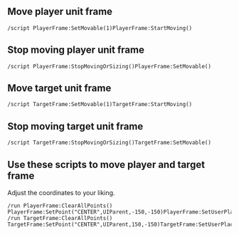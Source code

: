 ## Move player unit frame
```
/script PlayerFrame:SetMovable(1)PlayerFrame:StartMoving()
```


## Stop moving player unit frame
```
/script PlayerFrame:StopMovingOrSizing()PlayerFrame:SetMovable()
```


## Move target unit frame
```
/script TargetFrame:SetMovable(1)TargetFrame:StartMoving()
```


## Stop moving target unit frame
```
/script TargetFrame:StopMovingOrSizing()TargetFrame:SetMovable()
```


## Use these scripts to move player and target frame 
Adjust the coordinates to your liking.
```
/run PlayerFrame:ClearAllPoints() PlayerFrame:SetPoint("CENTER",UIParent,-150,-150)PlayerFrame:SetUserPlaced(true)
/run TargetFrame:ClearAllPoints() TargetFrame:SetPoint("CENTER",UIParent,150,-150)TargetFrame:SetUserPlaced(true)
```